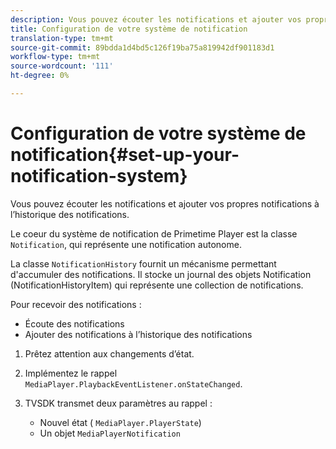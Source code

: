 ```yaml
---
description: Vous pouvez écouter les notifications et ajouter vos propres notifications à l’historique des notifications.
title: Configuration de votre système de notification
translation-type: tm+mt
source-git-commit: 89bdda1d4bd5c126f19ba75a819942df901183d1
workflow-type: tm+mt
source-wordcount: '111'
ht-degree: 0%

---
```



# Configuration de votre système de notification{#set-up-your-notification-system}

Vous pouvez écouter les notifications et ajouter vos propres notifications à l’historique des notifications.

Le coeur du système de notification de Primetime Player est la classe `Notification`, qui représente une notification autonome.

La classe `NotificationHistory` fournit un mécanisme permettant d&#39;accumuler des notifications. Il stocke un journal des objets Notification (NotificationHistoryItem) qui représente une collection de notifications.

Pour recevoir des notifications :

* Écoute des notifications
* Ajouter des notifications à l’historique des notifications

1. Prêtez attention aux changements d’état.
1. Implémentez le rappel `MediaPlayer.PlaybackEventListener.onStateChanged`.
1. TVSDK transmet deux paramètres au rappel :

   * Nouvel état ( `MediaPlayer.PlayerState`)
   * Un objet `MediaPlayerNotification`

